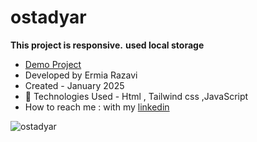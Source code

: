 # ostadyar


**This project is responsive.**
**used local storage**

- [Demo Project](https://ermiarzv.github.io/ostadyar/)
- Developed by Ermia Razavi
- Created - January 2025
- 🤖 Technologies Used - Html , Tailwind css ,JavaScript
- How to reach me : with my
[linkedin](https://www.linkedin.com/in/ermia-razavi-a611312a3/)

![ostadyar](https://github.com/user-attachments/assets/d23a2b5e-0b5b-4cbb-a571-bf5dde519f8b)
